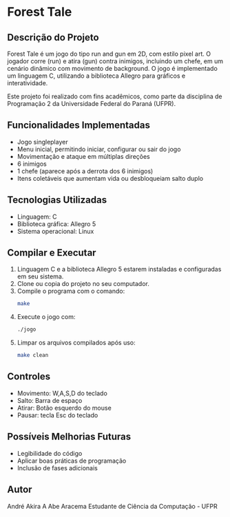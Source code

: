 # Forest Tale
## Descrição do Projeto
Forest Tale é um jogo do tipo run and gun em 2D, com estilo pixel art. O jogador corre (run) e atira (gun) contra inimigos, incluindo um chefe, em um cenário dinâmico com movimento de background. O jogo é implementado um linguagem C, utilizando a biblioteca Allegro para gráficos e interatividade.

Este projeto foi realizado com fins acadêmicos, como parte da disciplina de Programação 2 da Universidade Federal do Paraná (UFPR).

## Funcionalidades Implementadas
- Jogo singleplayer
- Menu inicial, permitindo iniciar, configurar ou sair do jogo
- Movimentação e ataque em múltiplas direções
- 6 inimigos
- 1 chefe (aparece após a derrota dos 6 inimigos)
- Itens coletáveis que aumentam vida ou desbloqueiam salto duplo

## Tecnologias Utilizadas
- Linguagem: C
- Biblioteca gráfica: Allegro 5
- Sistema operacional: Linux

## Compilar e Executar
1. Linguagem C e a biblioteca Allegro 5 estarem instaladas e configuradas em seu sistema.
2. Clone ou copia do projeto no seu computador.
3. Compile o programa com o comando:
    ```bash
    make
    ```
4. Execute o jogo com:
   ```bash
   ./jogo
   ```
5. Limpar os arquivos compilados após uso:
   ```bash
   make clean
   ```
## Controles
- Movimento: W,A,S,D do teclado
- Salto: Barra de espaço
- Atirar: Botão esquerdo do mouse
- Pausar: tecla Esc do teclado

## Possíveis Melhorias Futuras
- Legibilidade do código
- Aplicar boas práticas de programação
- Inclusão de fases adicionais

## Autor
André Akira A Abe Aracema
Estudante de Ciência da Computação - UFPR
